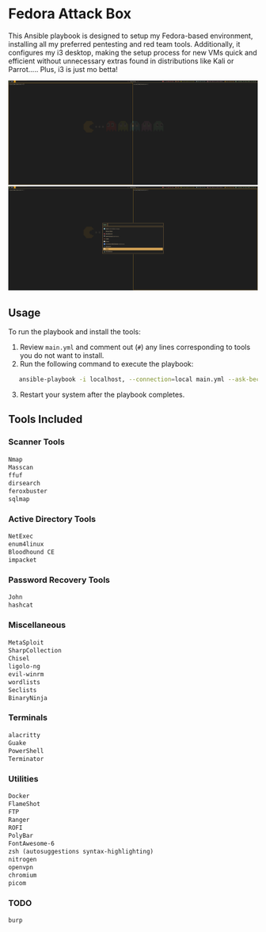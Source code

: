 # Fedora Attack Box
This Ansible playbook is designed to setup my Fedora-based environment, installing all my preferred pentesting and red team tools. Additionally, it configures my i3 desktop, making the setup process for new VMs quick and efficient without unnecessary extras found in distributions like Kali or Parrot..... Plus, i3 is just mo betta!

![Screen Shot](screenshots/screenshot.png)
![Screen Shot 2](screenshots/screenshot2.png)

## Usage
To run the playbook and install the tools:

1. Review `main.yml` and comment out (`#`) any lines corresponding to tools you do not want to install.
2. Run the following command to execute the playbook:
```bash
   ansible-playbook -i localhost, --connection=local main.yml --ask-become-pass
```
3. Restart your system after the playbook completes.

## Tools Included
### Scanner Tools
```
Nmap
Masscan
ffuf
dirsearch
feroxbuster
sqlmap
```

### Active Directory Tools
```
NetExec
enum4linux
Bloodhound CE
impacket
```

### Password Recovery Tools
```
John
hashcat
```

### Miscellaneous
```
MetaSploit
SharpCollection
Chisel
ligolo-ng
evil-winrm
wordlists
Seclists
BinaryNinja
```

### Terminals
```
alacritty
Guake
PowerShell
Terminator
```

### Utilities
```
Docker
FlameShot
FTP
Ranger
ROFI
PolyBar
FontAwesome-6
zsh (autosuggestions syntax-highlighting)
nitrogen
openvpn
chromium
picom
```

### TODO
```
burp
```